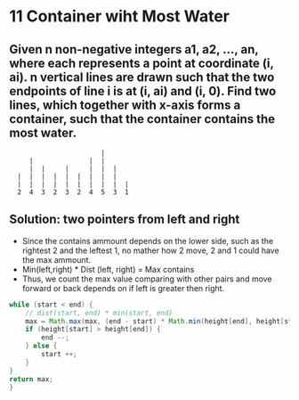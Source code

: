 # 11 Container wiht Most Water

## Given n non-negative integers a1, a2, ..., an, where each represents a point at coordinate (i, ai). n vertical lines are drawn such that the two endpoints of line i is at (i, ai) and (i, 0). Find two lines, which together with x-axis forms a container, such that the container contains the most water.

```
                       |
     |              |  |      
     |  |     |     |  |  |   
  |  |  |  |  |  |  |  |  |   
  |  |  |  |  |  |  |  |  |  |
  2  4  3  2  3  2  4  5  3  1

```

## Solution: two pointers from left and right
- Since the contains ammount depends on the lower side, such as the rightest 2 and the leftest 1, no mather how 2 move, 2 and 1 could have the max ammount.
- Min(left,right) * Dist (left, right) = Max contains
- Thus, we count the max value comparing with other pairs and move forward or back depends on if left is greater then right.

```java
while (start < end) {
    // dist(start, end) * min(start, end)
    max = Math.max(max, (end - start) * Math.min(height[end], height[start]) );
    if (height[start] > height[end]) {
        end --;
    } else {
        start ++;
    }
}
return max;
}
```